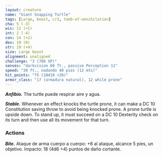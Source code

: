 ```yaml
---
layout: creature
name: "Giant Snapping Turtle"
tags: [Large, beast, cr3, tomb-of-annihilation]
cha: 5 (-3)
wis: 12 (+1)
int: 2 (-4)
con: 14 (+2)
dex: 10 (0)
str: 19 (+4)
size: Large beast
alignment: unaligned
challenge: "3 (700 XP)"
senses: "darkvision 60 ft., passive Perception 11"
speed: "30 ft., nadando 40 pies (12 mts)"
hit_points: "75 (10d10 +20)"
armor_class: "17 (armadura natural), 12 while prone"
---
```


***Anfibio.*** The turtle puede respirar aire y agua.

***Stable.*** Whenever an effect knocks the turtle prone, it can make a DC 10 Constitution saving throw to avoid being knocked prone. A prone turtle is upside down. To stand up, it must succeed on a DC 10 Dexterity check on its turn and then use all its movement for that turn.

### Actions

***Bite.*** Ataque de arma cuerpo a cuerpo: +6 al ataque, alcance 5 pies, un objetivo. Impacto: 18 (4d6 +4) puntos de daño cortante.